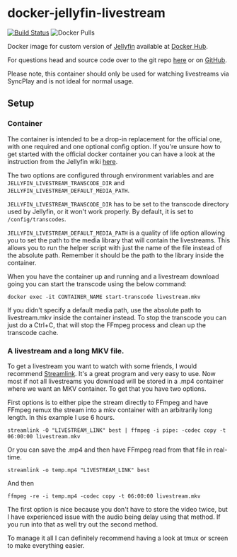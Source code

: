 # docker-jellyfin-livestream

[![Build Status](https://build.walbeck.it/api/badges/mwalbeck/docker-jellyfin-livestream/status.svg)](https://build.walbeck.it/mwalbeck/docker-jellyfin-livestream)
![Docker Pulls](https://img.shields.io/docker/pulls/mwalbeck/jellyfin-livestream)

Docker image for custom version of [Jellyfin](https://github.com/jellyfin/jellyfin/) available at [Docker Hub](https://hub.docker.com/r/mwalbeck/jellyfin-livestream).

For questions head and source code over to the git repo [here](https://git.walbeck.it/mwalbeck/docker-jellyfin-livestream) or on [GitHub](https://github.com/mwalbeck/docker-jellyfin-livestream).

Please note, this container should only be used for watching livestreams via SyncPlay and is not ideal for normal usage.

## Setup

### Container

The container is intended to be a drop-in replacement for the official one, with one required and one optional config option. If you're unsure how to get started with the official docker container you can have a look at the instruction from the Jellyfin wiki [here](https://jellyfin.org/docs/general/administration/installing.html#docker).

The two options are configured through environment variables and are `JELLYFIN_LIVESTREAM_TRANSCODE_DIR` and `JELLYFIN_LIVESTREAM_DEFAULT_MEDIA_PATH`.

`JELLYFIN_LIVESTREAM_TRANSCODE_DIR` has to be set to the transcode directory used by Jellyfin, or it won't work properly. By default, it is set to `/config/transcodes`.

`JELLYFIN_LIVESTREAM_DEFAULT_MEDIA_PATH` is a quality of life option allowing you to set the path to the media library that will contain the livestreams. This allows you to run the helper script with just the name of the file instead of the absolute path. Remember it should be the path to the library inside the container.

When you have the container up and running and a livestream download going you can start the transcode using the below command:

```
docker exec -it CONTAINER_NAME start-transcode livestream.mkv
```

If you didn't specify a default media path, use the absolute path to livestream.mkv inside the container instead. To stop the transcode you can just do a Ctrl+C, that will stop the FFmpeg process and clean up the transcode cache.

### A livestream and a long MKV file.

To get a livestream you want to watch with some friends, I would recommend [Streamlink](https://github.com/streamlink/streamlink). It's a great program and very easy to use. Now most if not all livestreams you download will be stored in a .mp4 container where we want an MKV container. To get that you have two options.

First options is to either pipe the stream directly to FFmpeg and have FFmpeg remux the stream into a mkv container with an arbitrarily long length. In this example I use 6 hours.
```
streamlink -O "LIVESTREAM_LINK" best | ffmpeg -i pipe: -codec copy -t 06:00:00 livestream.mkv
```

Or you can save the .mp4 and then have FFmpeg read from that file in real-time.
```
streamlink -o temp.mp4 "LIVESTREAM_LINK" best
```
And then
```
ffmpeg -re -i temp.mp4 -codec copy -t 06:00:00 livestream.mkv
```

The first option is nice because you don't have to store the video twice, but I have experienced issue with the audio being delay using that method. If you run into that as well try out the second method.

To manage it all I can definitely recommend having a look at tmux or screen to make everything easier.
